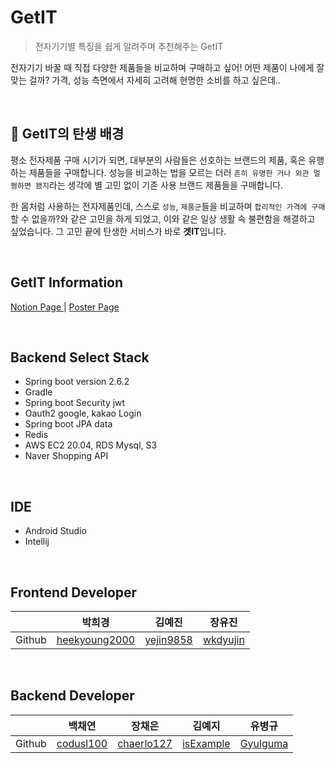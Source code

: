 # GetIT 

> 전자기기별 특징을 쉽게 알려주며 추천해주는 GetIT

전자기기 바꿀 때 직접 다양한 제품들을 비교하며 구매하고 싶어! 어떤 제품이 나에게 잘 맞는 걸까? 가격, 성능 측면에서 자세히 고려해 현명한 소비를 하고 싶은데..

<br>

## 🌱 GetIT의 탄생 배경
평소 전자제품 구매 시기가 되면, 대부분의 사람들은 선호하는 브랜드의 제품, 혹은 유행하는 제품들을 구매합니다. 성능을 비교하는 법을 모르는 더러 `흔히 유명한 거나 외관 멀쩡하면 됐지`라는 생각에 별 고민 없이 기존 사용 브랜드 제품들을 구매합니다. 

 한 몸처럼 사용하는 전자제품인데, 스스로 `성능`, `제품군`들을 비교하며 `합리적인 가격에 구매`할 수 없을까?와 같은 고민을 하게 되었고, 이와 같은 일상 생활 속 불편함을 해결하고 싶었습니다. 그 고민 끝에 탄생한 서비스가 바로 **겟IT**입니다.
 
<br>

## GetIT Information
<A href = "https://bedecked-distance-9a3.notion.site/IT-4a6da225dba942cd9e6135824881f9bf"> Notion Page </A> | <A href = "https://typical-rosehip-a45.notion.site/IT-4460f8688f7b4f80ae8164cca7e96469"> Poster Page </A> 

<br>

## Backend Select Stack
* Spring boot version 2.6.2
* Gradle 
* Spring boot Security jwt
* Oauth2 google, kakao Login
* Spring boot JPA data
* Redis
* AWS EC2 20.04, RDS Mysql, S3
* Naver Shopping API

<br>

## IDE
* Android Studio
* Intellij

<br>


## Frontend Developer
||박희경|김예진|장유진|
|---|---|---|---|
|Github|<A href = "https://github.com/heekyoung2000"> heekyoung2000 </A>|<A href = "https://github.com/yejin9858"> yejin9858 </A>|<A href = "https://github.com/wkdyujin"> wkdyujin </A>|

<br>

## Backend Developer
||백채연|장채은|김예지|유병규|
|---|---|---|---|---|
|Github|<A href = "https://github.com/codusl100"> codusl100 </A>|<A href = "https://github.com/chaerlo127"> chaerlo127 </A>|<A href = "https://github.com/isExample"> isExample </A>|<A href = "https://github.com/Gyulguma"> Gyulguma </A>|


